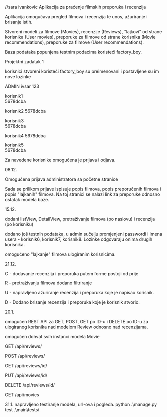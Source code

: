 //sara ivankovic
Aplikacija za praćenje filmskih preporuka i recenzija

Aplikacija omogućava pregled filmova i recenzija te unos, ažuriranje i brisanje istih.

Stvoreni modeli za 
filmove (Movies), 
recenzije (Reviews), 
"lajkovi" od strane korisnika (User movies),
preporuke za filmove od strane korisnika (Movie recommendations),
preporuke za filmove (User recommendations).

Baza podataka popunjena testnim podacima koristeći factory_boy.


Projektni zadatak 1

korisnici stvoreni koristeći factory_boy su preimenovani i postavljene su im nove lozinke

ADMIN
ivsar
123

korisnik1            
5678dcba 

korisnik2
5678dcba

korisnik3            
5678dcba

korisnik4
5678dcba 

korisnik5           
5678dcba             


Za navedene korisnike omogućena je prijava i odjava.

08.12.

Omogućena prijava administratora sa početne stranice

Sada se prilikom prijave ispisuje popis filmova, popis preporučenih filmova i popis "lajkanih" filmova.
Na toj stranici se nalazi link za preporuke odnosno ostatak modela baze.


15.12.

dodani listView, DetailView, pretraživanje filmova (po naslovu) i recenzija (po korisniku)

dodano još testnih podataka, u admin sučelju promjenjeni passwordi i imena usera - korisnik6, korisnik7, korisnik8. Lozinke odgovaraju onima drugih korisnika.

omogućeno "lajkanje" filmova ulogiranim korisnicima.

21.12.

C - dodavanje recenzija i preporuka putem forme postoji od prije

R - pretraživanju filmova dodano filtriranje

U - napravljeno ažuriranje recenzija i preporuka koje je napisao korisnik.

D - Dodano brisanje recenzija i preporuka koje je korisnik stvorio.

20.1.

omogućen REST API za GET, POST, GET po ID-u i DELETE po ID-u za ulogiranog korisnika nad modelom Review odnosno nad recenzijama.

omogućen dohvat svih instanci modela Movie

GET /api/reviews/

POST /api/reviews/

GET /api/reviews/id/

PUT /api/reviews/id/

DELETE /api/reviews/id/


GET /api/movies


31.1.
napravljeno testiranje modela, url-ova i pogleda.
python .\manage.py test .\main\tests\